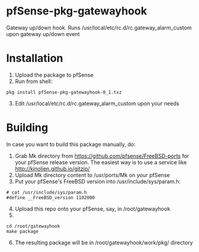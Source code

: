 # pfSense-pkg-gatewayhook
Gateway up/down hook. Runs /usr/local/etc/rc.d/rc.gateway_alarm_custom upon gateway up/down event

# Installation
1. Upload the package to pfSense
2. Run from shell:
```
pkg install pfSense-pkg-gatewayhook-0_1.txz
```
3. Edit /usr/local/etc/rc.d/rc.gateway_alarm_custom upon your needs

# Building
In case you want to build this package manually, do:
1. Grab Mk directory from https://github.com/pfsense/FreeBSD-ports for your pfSense release version. The easiest way is to use a service like http://kinolien.github.io/gitzip/
2. Upload Mk directory content to /usr/ports/Mk on your pfSense
3. Put your pfSense's FreeBSD version into /usr/include/sys/param.h:
```
# cat /usr/include/sys/param.h
#define __FreeBSD_version 1102000
```
4. Upload this repo onto your pfSense, say, in /root/gatewayhook
5. 
```
cd /root/gatewayhook
make package
```
6. The resulting package will be in /root/gatewayhook/work/pkg/ directory
